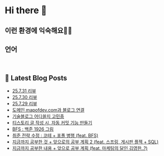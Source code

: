 # Hi there 👋

## 이런 환경에 익숙해요✍🏼

## 언어

<p>
  <img alt="" src= "https://img.shields.io/badge/JavaScript-F7DF1E?style=flat-square&logo=JavaScript&logoColor=white"/> 
  <img alt="" src= "https://img.shields.io/badge/TypeScript-black?logo=typescript&logoColor=blue"/>
</p>

## 📕 Latest Blog Posts

<ul><li><a href='https://01111.tistory.com/entry/25731-%EB%A6%AC%EB%B7%B0' target='_blank'>25.7.31 리뷰</a></li><li><a href='https://01111.tistory.com/entry/25729' target='_blank'>25.7.30 리뷰</a></li><li><a href='https://01111.tistory.com/entry/25729-%EB%A6%AC%EB%B7%B0' target='_blank'>25.7.29 리뷰</a></li><li><a href='https://01111.tistory.com/entry/%EB%8F%84%EB%A9%94%EC%9D%B8-mapofdevcom%EA%B3%BC-%EB%B8%94%EB%A1%9C%EA%B7%B8-%EC%97%B0%EA%B2%B0' target='_blank'>도메인 mapofdev.com과 블로그 연결</a></li><li><a href='https://01111.tistory.com/entry/%EA%B8%B0%EC%88%A0%EB%B8%94%EB%A1%9C%EA%B7%B8-%EC%96%B4%EB%94%94%EC%93%B8%EC%A7%80-%EA%B3%A0%EB%AF%BC%EC%A4%91' target='_blank'>기술블로그 어디쓸지 고민중</a></li><li><a href='https://01111.tistory.com/entry/%ED%8B%B0%EC%8A%A4%ED%86%A0%EB%A6%AC-%EA%B8%80-%EC%9E%91%EC%84%B1-%EC%8B%9C-%EC%9E%90%EB%8F%99-%EC%BB%A4%EB%B0%8B-%EA%B8%B0%EB%8A%A5-%EB%A7%8C%EB%93%A4%EA%B8%B0' target='_blank'>티스토리 글 작성 시, 자동 커밋 기능 만들기</a></li><li><a href='https://01111.tistory.com/entry/BFS-%EB%B0%B1%EC%A4%80-1926-%EA%B7%B8%EB%A6%BC' target='_blank'>BFS : 백준 1926 그림</a></li><li><a href='https://01111.tistory.com/entry/%EC%B7%A8%EC%A4%80-%EC%A0%84%EB%9E%B5-%EC%88%98%EC%A0%95-%EC%BD%94%ED%85%8C-%ED%8F%AC%ED%8F%B4-%EB%B3%91%ED%96%89-feat-BFS' target='_blank'>취준 전략 수정 : 코테 + 포폴 병행 (feat. BFS)</a></li><li><a href='https://01111.tistory.com/entry/%EC%A7%80%EA%B8%88%EA%B9%8C%EC%A7%80-%EA%B3%B5%EB%B6%80%ED%95%9C-%EA%B2%83-%EC%95%9E%EC%9C%BC%EB%A1%9C%EC%9D%98-%EA%B3%B5%EB%B6%80-%EA%B3%84%ED%9A%8D-2-feat-%EC%8A%A4%ED%94%84%EB%A7%81-%EA%B2%8C%EC%8B%9C%ED%8C%90-%ED%94%8C%EC%A0%9D-SQL' target='_blank'>지금까지 공부한 것 + 앞으로의 공부 계획 2 (feat. 스프링, 게시판 플젝 + SQL)</a></li><li><a href='https://01111.tistory.com/entry/%EC%A7%80%EA%B8%88%EA%B9%8C%EC%A7%80-%EA%B3%B5%EB%B6%80%ED%95%9C-%EB%82%B4%EC%9A%A9-%EC%95%9E%EC%9C%BC%EB%A1%9C-%EA%B3%B5%EB%B6%80-%EA%B3%84%ED%9A%8D-feat-%EB%A7%88%EC%BC%80%ED%8C%85%EC%9D%98-%EB%8B%AC%EC%9D%B8-%EA%B9%80%EC%98%81%ED%95%9C' target='_blank'>지금까지 공부한 내용 + 앞으로 공부 계획 (feat. 마케팅의 달인 김영한..?)</a></li></ul>
